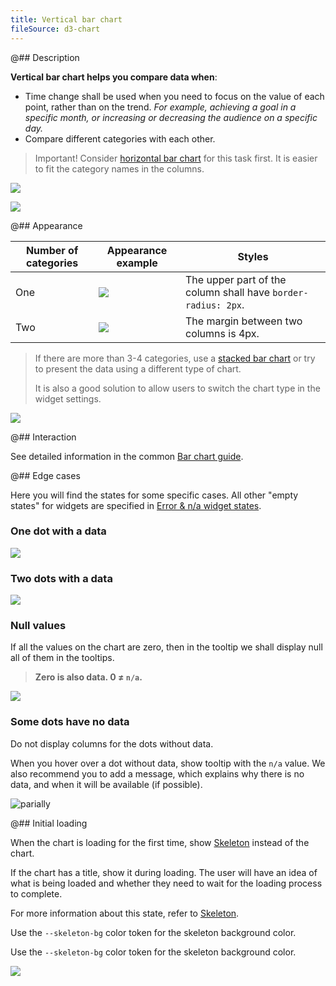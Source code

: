 ```yaml
---
title: Vertical bar chart
fileSource: d3-chart
---
```


@## Description

**Vertical bar chart helps you compare data when**:

- Time change shall be used when you need to focus on the value of each point, rather than on the trend. _For example, achieving a goal in a specific month, or increasing or decreasing the audience on a specific day._
- Compare different categories with each other.

> Important! Consider [horizontal bar chart](data-display/bar-horizontal/) for this task first. It is easier to fit the category names in the columns.

![](/data-display/bar-chart/static/example-2.png)

![](/data-display/bar-chart/static/example-3.png)

@## Appearance

| Number of categories | Appearance example                                                                         | Styles                                                        |
| -------------------- | ------------------------------------------------------------------------------------------ | ------------------------------------------------------------- |
| One                  | ![](/data-display/bar-chart/static/bar-chart.png)     | The upper part of the column shall have `border-radius: 2px`. |
| Two                  | ![](/data-display/bar-chart/static/bar-chart-2.png) | The margin between two columns is 4px.                        |

> If there are more than 3-4 categories, use a [stacked bar chart](/data-display/stacked-bar-chart/) or try to present the data using a different type of chart.
>
> It is also a good solution to allow users to switch the chart type in the widget settings.

![](/data-display/bar-chart/static/stacked-bar-chart.png)

@## Interaction

See detailed information in the common [Bar chart guide](/data-display/bar-chart/#a61ee5/).

@## Edge cases

Here you will find the states for some specific cases. All other "empty states" for widgets are specified in [Error & n/a widget states](/components/widget-empty/).

### One dot with a data

![](/data-display/bar-chart/static/one-dot-bar-chart.png)

### Two dots with a data

![](/data-display/bar-chart/static/two-dots.png)

### Null values

If all the values on the chart are zero, then in the tooltip we shall display null all of them in the tooltips.

> **Zero is also data. 0 ≠ `n/a`.**

![](/data-display/bar-chart/static/null-bar-chart.png)

### Some dots have no data

Do not display columns for the dots without data.

When you hover over a dot without data, show tooltip with the `n/a` value. We also recommend you to add a message, which explains why there is no data, and when it will be available (if possible).

![parially](/data-display/bar-chart/static/partially-trash.png)

@## Initial loading

When the chart is loading for the first time, show [Skeleton](/components/skeleton/) instead of the chart.

If the chart has a title, show it during loading. The user will have an idea of what is being loaded and whether they need to wait for the loading process to complete.

For more information about this state, refer to [Skeleton](/components/skeleton/).

Use the `--skeleton-bg` color token for the skeleton background color.

Use the `--skeleton-bg` color token for the skeleton background color.

![](/data-display/bar-chart/static/bar-vertical-skeleton.png)
